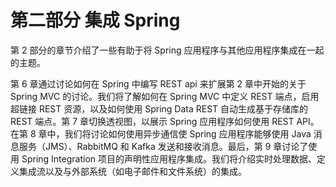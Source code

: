 # 第二部分 集成 Spring

第 2 部分的章节介绍了一些有助于将 Spring 应用程序与其他应用程序集成在一起的主题。

第 6 章通过讨论如何在 Spring 中编写 REST api 来扩展第 2 章中开始的关于 Spring MVC 的讨论。我们将了解如何在 Spring MVC 中定义 REST 端点，启用超链接 REST 资源，以及如何使用 Spring Data REST 自动生成基于存储库的 REST 端点。第 7 章切换透视图，以展示 Spring 应用程序如何使用 REST API。在第 8 章中，我们将讨论如何使用异步通信使 Spring 应用程序能够使用 Java 消息服务（JMS）、RabbitMQ 和 Kafka 发送和接收消息。最后，第 9 章讨论了使用 Spring Integration 项目的声明性应用程序集成。我们将介绍实时处理数据、定义集成流以及与外部系统（如电子邮件和文件系统）的集成。  


